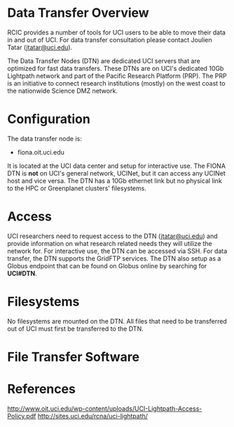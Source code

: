 # Data Transfer Overview

RCIC provides a number of tools for UCI users to be able to move their data in and out of UCI.  For data transfer consultation
please contact Joulien Tatar (jtatar@uci.edu).

The Data Transfer Nodes (DTN) are dedicated UCI servers that are optimized for fast data transfers.  These DTNs are on UCI's dedicated 10Gb Lightpath network and part of the Pacific Research Platform (PRP).  The PRP is an initiative to connect research institutions (mostly) on the west coast to the nationwide Science DMZ network.

# Configuration

The data transfer node is:

* fiona.oit.uci.edu 

It is located at the UCI data center and setup for interactive use.  The FIONA DTN is **not** on UCI's general network, UCINet, but it can access any UCINet host and vice versa.  The DTN has a 10Gb ethernet link but no physical link to the HPC or Greenplanet clusters' filesystems.

# Access

UCI researchers need to request access to the DTN (jtatar@uci.edu) and provide information on what research related needs they will utilize the network for.  For interactive use, the DTN can be accessed via SSH.  For data transfer, the DTN supports the GridFTP services.  The DTN also setup as a Globus endpoint that can be found on Globus online by searching for **UCI#DTN**.

# Filesystems

No filesystems are mounted on the DTN.  All files that need to be transferred out of UCI must first be transferred to the DTN.

# File Transfer Software

# References
http://www.oit.uci.edu/wp-content/uploads/UCI-Lightpath-Access-Policy.pdf
http://sites.uci.edu/rcna/uci-lightpath/


